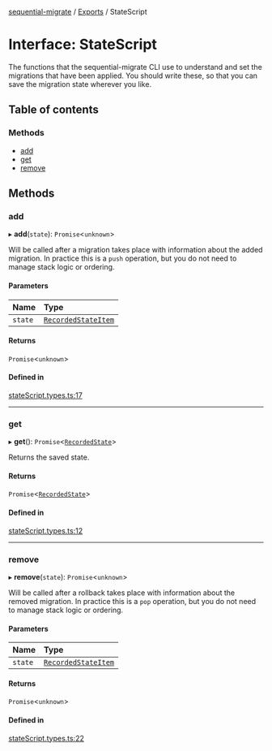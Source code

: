 [sequential-migrate](../README.md) / [Exports](../modules.md) / StateScript

# Interface: StateScript

The functions that the sequential-migrate CLI use to understand and set the migrations that have been applied. You should write these, so that you can save the migration state wherever you like.

## Table of contents

### Methods

- [add](StateScript.md#add)
- [get](StateScript.md#get)
- [remove](StateScript.md#remove)

## Methods

### add

▸ **add**(`state`): `Promise`<`unknown`\>

Will be called after a migration takes place with information about the added migration. In practice this is a `push` operation, but you do not need to manage stack logic or ordering.

#### Parameters

| Name | Type |
| :------ | :------ |
| `state` | [`RecordedStateItem`](RecordedStateItem.md) |

#### Returns

`Promise`<`unknown`\>

#### Defined in

[stateScript.types.ts:17](https://github.com/Ivo-Evans/sequential-migrate/blob/a268585/src/types/stateScript.types.ts#L17)

___

### get

▸ **get**(): `Promise`<[`RecordedState`](../modules.md#recordedstate)\>

Returns the saved state.

#### Returns

`Promise`<[`RecordedState`](../modules.md#recordedstate)\>

#### Defined in

[stateScript.types.ts:12](https://github.com/Ivo-Evans/sequential-migrate/blob/a268585/src/types/stateScript.types.ts#L12)

___

### remove

▸ **remove**(`state`): `Promise`<`unknown`\>

Will be called after a rollback takes place with information about the removed migration. In practice this is a `pop` operation, but you do not need to manage stack logic or ordering.

#### Parameters

| Name | Type |
| :------ | :------ |
| `state` | [`RecordedStateItem`](RecordedStateItem.md) |

#### Returns

`Promise`<`unknown`\>

#### Defined in

[stateScript.types.ts:22](https://github.com/Ivo-Evans/sequential-migrate/blob/a268585/src/types/stateScript.types.ts#L22)
